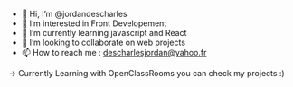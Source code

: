 - 👋 Hi, I’m @jordandescharles
- 👀 I’m interested in Front Developement 
- 🌱 I’m currently learning javascript and React
- 💞️ I’m looking to collaborate on web projects
- 📫 How to reach me : descharlesjordan@yahoo.fr

-> Currently Learning with OpenClassRooms you can check my projects :)

<!---
jordandescharles/jordandescharles is a ✨ special ✨ repository because its `README.md` (this file) appears on your GitHub profile.
You can click the Preview link to take a look at your changes.
--->
